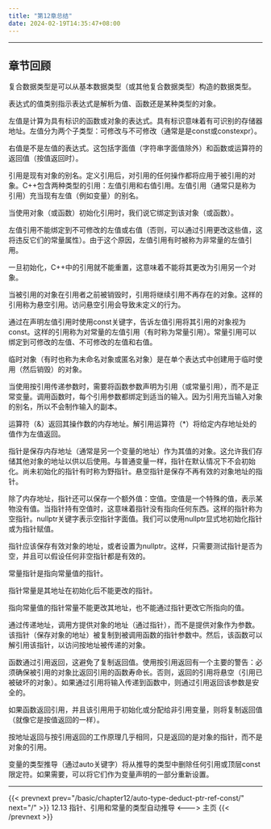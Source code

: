 ```yaml
---
title: "第12章总结"
date: 2024-02-19T14:35:47+08:00
---
```


***
## 章节回顾

复合数据类型是可以从基本数据类型（或其他复合数据类型）构造的数据类型。

表达式的值类别指示表达式是解析为值、函数还是某种类型的对象。

左值是计算为具有标识的函数或对象的表达式。具有标识意味着有可识别的存储器地址。左值分为两个子类型：可修改与不可修改（通常是是const或constexpr）。

右值是不是左值的表达式。这包括字面值（字符串字面值除外）和函数或运算符的返回值（按值返回时）。

引用是现有对象的别名。定义引用后，对引用的任何操作都将应用于被引用的对象。C++包含两种类型的引用：左值引用和右值引用。左值引用（通常只是称为引用）充当现有左值（例如变量）的别名。

当使用对象（或函数）初始化引用时，我们说它绑定到该对象（或函数）。

左值引用不能绑定到不可修改的左值或右值（否则，可以通过引用更改这些值，这将违反它们的常量属性）。由于这个原因，左值引用有时被称为非常量的左值引用。

一旦初始化，C++中的引用就不能重置，这意味着不能将其更改为引用另一个对象。

当被引用的对象在引用者之前被销毁时，引用将继续引用不再存在的对象。这样的引用称为悬空引用。访问悬空引用会导致未定义的行为。

通过在声明左值引用时使用const关键字，告诉左值引用将其引用的对象视为const。这样的引用称为对常量的左值引用（有时称为常量引用）。常量引用可以绑定到可修改的左值、不可修改的左值和右值。

临时对象（有时也称为未命名对象或匿名对象）是在单个表达式中创建用于临时使用（然后销毁）的对象。

当使用按引用传递参数时，需要将函数参数声明为引用（或常量引用），而不是正常变量。调用函数时，每个引用参数都绑定到适当的输入。因为引用充当输入对象的别名，所以不会制作输入的副本。

运算符（&）返回其操作数的内存地址。解引用运算符（*）将给定内存地址处的值作为左值返回。

指针是保存内存地址（通常是另一个变量的地址）作为其值的对象。这允许我们存储其他对象的地址以供以后使用。与普通变量一样，指针在默认情况下不会初始化。尚未初始化的指针有时称为野指针。悬空指针是保存不再有效的对象地址的指针。

除了内存地址，指针还可以保存一个额外值：空值。空值是一个特殊的值，表示某物没有值。当指针持有空值时，这意味着指针没有指向任何东西。这样的指针称为空指针。nullptr关键字表示空指针字面值。我们可以使用nullptr显式地初始化指针或为指针赋值。

指针应该保存有效对象的地址，或者设置为nullptr。这样，只需要测试指针是否为空，并且可以假设任何非空指针都是有效的。

常量指针是指向常量值的指针。

指针常量是其地址在初始化后不能更改的指针。

指向常量值的指针常量不能更改其地址，也不能通过指针更改它所指向的值。

通过传递地址，调用方提供对象的地址（通过指针），而不是提供对象作为参数。该指针（保存对象的地址）被复制到被调用函数的指针参数中。然后，该函数可以解引用该指针，以访问按地址被传递的对象。

函数通过引用返回，这避免了复制返回值。使用按引用返回有一个主要的警告：必须确保被引用的对象比返回引用的函数寿命长。否则，返回的引用将悬空（引用已被破坏的对象）。如果通过引用将输入传递到函数中，则通过引用返回该参数是安全的。

如果函数返回引用，并且该引用用于初始化或分配给非引用变量，则将复制返回值（就像它是按值返回的一样）。

按地址返回与按引用返回的工作原理几乎相同，只是返回的是对象的指针，而不是对象的引用。

变量的类型推导（通过auto关键字）将从推导的类型中删除任何引用或顶层const限定符。如果需要，可以将它们作为变量声明的一部分重新设置。

***

{{< prevnext prev="/basic/chapter12/auto-type-deduct-ptr-ref-const/" next="/" >}}
12.13 指针、引用和常量的类型自动推导
<--->
主页
{{< /prevnext >}}
